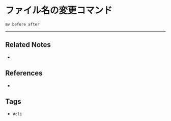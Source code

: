 # ファイル名の変更コマンド
```shell
mv before after
```

---
## Related Notes
- 

## References
- 

## Tags
- `#cli` 